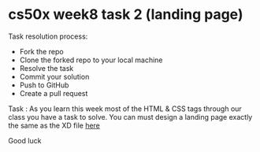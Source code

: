 # cs50x week8 task 2 (landing page)

Task resolution process:

- Fork the repo
- Clone the forked repo to your local machine
- Resolve the task
- Commit your solution
- Push to GitHub
- Create a pull request

Task :
As you learn this week most of the HTML & CSS tags through our class you have a task to solve. You can must design a landing page exactly the same as the XD file [here](https://drive.google.com/file/d/1kZOfBjBpE067aTgEeYj3kXmUopuu6rF9/view?usp=sharing) 

Good luck
